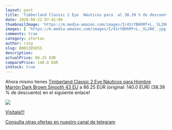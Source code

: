 ```yaml
---
layout: post
title: 'Timberland Classic 2 Eye  Náuticos para  al 38.39 % de descuento'
date: 2020-09-22 07:41:09
thumbnailImage: 'https://m.media-amazon.com/images/I/41rYBHhMf+L._SL200_.jpg'
images: [ 'https://m.media-amazon.com/images/I/41rYBHhMf+L._SL200_.jpg' ]
comments: true
category: ofertas
author: ring
slug: B0013DSOSS
description:
actualPrice: 86.25 EUR
comparePrice: 140.0 EUR
inStock: true
---
```


Ahora mismo tienes [Timberland Classic 2 Eye  Náuticos para Hombre  Marrón  Dark Brown Smooth   43 EU](https://www.amazon.com/dp/B0013DSOSS/?tag=redken08-20) a 86.25 EUR (original: 140.0 EUR) (38.39 %  de descuento) en el siguiente enlace!

[![](https://m.media-amazon.com/images/I/41rYBHhMf+L._SL200_.jpg)](https://www.amazon.com/dp/B0013DSOSS/?tag=redken08-20)

[Visítala!!!](https://www.amazon.com/dp/B0013DSOSS/?tag=redken08-20)

[Consulta otras ofertas en nuestro canal de telegram](https://t.me/s/ofertas25)

